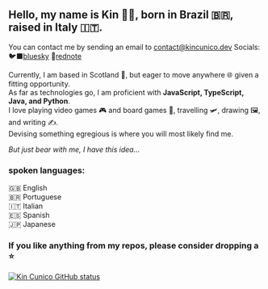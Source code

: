 ## Hello, my name is Kin 🏳️‍🌈, born in Brazil 🇧🇷, raised in Italy 🇮🇹. 
You can contact me by sending an email to contact@kincunico.dev
Socials: 
🐦‍⬛[bluesky](kincunico.bluesky)
🔖[rednote](rednote.com/kincunico)


Currently, I am based in Scotland 🏴󠁧󠁢󠁳󠁣󠁴󠁿, but eager to move anywhere 🌐 given a fitting opportunity. <br>
As far as technologies go, I am proficient with <b>JavaScript, TypeScript, Java, and Python</b>. <br>
I love playing video games 🎮 and board games 🎲, travelling 🛩️, drawing 🖼️, and writing ✍️. <br>
Devising something egregious is where you will most likely find me.

<i>But just bear with me, I have this idea...</i>

### spoken languages:
🇬🇧 English  
🇧🇷 Portuguese  
🇮🇹 Italian  
🇪🇸 Spanish  
🇯🇵 Japanese  

### If you like anything from my repos, please consider dropping a ⭐

<div>
	<a href="https://github.com/kin-cunico/github-readme-stats">
		<img
			src="https://github-readme-stats-sigma-five.vercel.app/api/top-langs/?username=kin-cunico&theme=shadow_red&layout=compact&langs_count=10&show_icons=true"
			alt="Kin Cunico GitHub status"
		/>
	</a>
</div>
